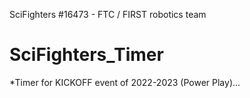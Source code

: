 SciFighters #16473 - FTC / FIRST robotics team
# SciFighters_Timer

*Timer for KICKOFF event of 2022-2023 (Power Play)...
